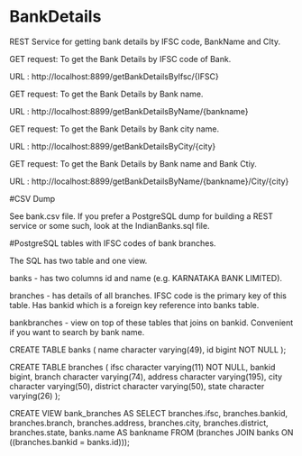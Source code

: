 # BankDetails
REST Service for getting bank details by IFSC code, BankName and CIty.

GET request: To get the Bank Details  by IFSC code of Bank.

URL : http://localhost:8899/getBankDetailsByIfsc/{IFSC}

GET request: To get the Bank Details by Bank name.

URL : http://localhost:8899/getBankDetailsByName/{bankname}

GET request: To get the Bank Details by Bank city name.

URL : http://localhost:8899/getBankDetailsByCity/{city}

GET request: To get the Bank Details by Bank name and Bank Ctiy.

URL : http://localhost:8899/getBankDetailsByName/{bankname}/City/{city}

#CSV Dump

See bank.csv file. If you prefer a PostgreSQL dump for building a REST service or some such, look at the IndianBanks.sql file.

#PostgreSQL tables with IFSC codes of bank branches.

The SQL has two table and one view.

banks - has two columns id and name (e.g. KARNATAKA BANK LIMITED).

branches - has details of all branches. IFSC code is the primary key of this table. Has bankid which is a foreign key reference into banks table.

bankbranches - view on top of these tables that joins on bankid. Convenient if you want to search by bank name.

CREATE TABLE banks (
    name character varying(49),
    id bigint NOT NULL
);


CREATE TABLE branches (
    ifsc character varying(11) NOT NULL,
    bankid bigint,
    branch character varying(74),
    address character varying(195),
    city character varying(50),
    district character varying(50),
    state character varying(26)
);


CREATE VIEW bank_branches AS
 SELECT branches.ifsc,
    branches.bankid,
    branches.branch,
    branches.address,
    branches.city,
    branches.district,
    branches.state,
    banks.name AS bankname
   FROM (branches
     JOIN banks ON ((branches.bankid = banks.id)));
